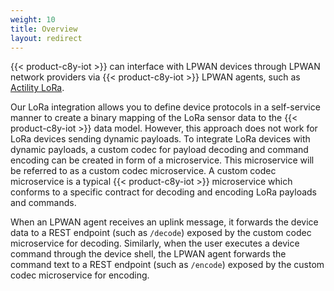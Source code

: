 ```yaml
---
weight: 10
title: Overview
layout: redirect
---
```


{{< product-c8y-iot >}} can interface with LPWAN devices through LPWAN network providers via {{< product-c8y-iot >}} LPWAN agents, such as [Actility LoRa](/protocol-integration/lora-actility/).

Our LoRa integration allows you to define device protocols in a self-service manner to create a binary mapping of the LoRa sensor data to the {{< product-c8y-iot >}} data model.
However, this approach does not work for LoRa devices sending dynamic payloads.
To integrate LoRa devices with dynamic payloads, a custom codec for payload decoding and command encoding can be created in form of a microservice.
This microservice will be referred to as a custom codec microservice.
A custom codec microservice is a typical {{< product-c8y-iot >}} microservice which conforms to a specific contract for decoding and encoding LoRa payloads and commands.

When an LPWAN agent receives an uplink message, it forwards the device data to a REST endpoint (such as `/decode`) exposed by the custom codec microservice for decoding.
Similarly, when the user executes a device command through the device shell, the LPWAN agent forwards the command text to a REST endpoint (such as `/encode`) exposed by the custom codec microservice for encoding.
